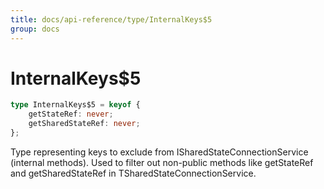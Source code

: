 ```yaml
---
title: docs/api-reference/type/InternalKeys$5
group: docs
---
```


# InternalKeys$5

```ts
type InternalKeys$5 = keyof {
    getStateRef: never;
    getSharedStateRef: never;
};
```

Type representing keys to exclude from ISharedStateConnectionService (internal methods).
Used to filter out non-public methods like getStateRef and getSharedStateRef in TSharedStateConnectionService.
